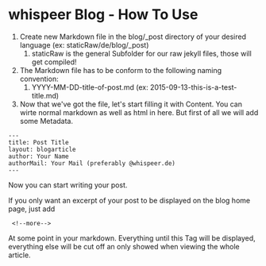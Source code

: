 # whispeer Blog - How To Use
1. Create new Markdown file in the blog/_post directory of your desired language (ex: staticRaw/de/blog/_post)
	1. staticRaw is the general Subfolder for our raw jekyll files, those will get compiled!
2. The Markdown file has to be conform to the following naming convention:
	1. YYYY-MM-DD-title-of-post.md (ex: 2015-09-13-this-is-a-test-title.md)
3. Now that we've got the file, let's start filling it with Content. You can wirte normal markdown as well as html in here. But first of all we will add some Metadata.

```
---
title: Post Title
layout: blogarticle
author: Your Name
authorMail: Your Mail (preferably @whispeer.de)
---
```
Now you can start writing your post.

If you only want an excerpt of your post to be displayed on the blog home page, just add

```
 <!--more-->
```
At some point in your markdown. Everything until this Tag will be displayed, everything else will be cut off an only showed when viewing the whole article.